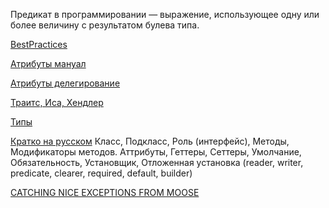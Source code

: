 Предикат в программировании — выражение, использующее одну или более величину с результатом булева типа.

[BestPractices](https://metacpan.org/pod/Moose::Manual::BestPractices)

[Атрибуты мануал](https://metacpan.org/pod/distribution/Moose/lib/Moose/Manual/Attributes.pod)

[Атрибуты делегирование](https://metacpan.org/pod/distribution/Moose/lib/Moose/Manual/Delegation.pod)

[Траитс, Иса, Хендлер](https://metacpan.org/pod/Moose::Meta::Attribute::Native)

[Типы](https://metacpan.org/pod/distribution/Moose/lib/Moose/Manual/Types.pod)

[Кратко на русском](https://habr.com/ru/post/146442/) 
Класс, Подкласс, Роль (интерфейс), Методы, Модификаторы методов.
Аттрибуты, Геттеры, Сеттеры, Умолчание, Обязательность, Установщик, Отложенная установка (reader, writer, predicate, clearer, required, default, builder)


[CATCHING NICE EXCEPTIONS FROM MOOSE](http://techblog.net-a-porter.com/2012/02/catching-nice-exceptions-from-moose-2/)
